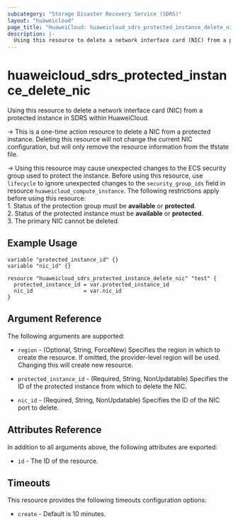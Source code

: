 ```yaml
---
subcategory: "Storage Disaster Recovery Service (SDRS)"
layout: "huaweicloud"
page_title: "HuaweiCloud: huaweicloud_sdrs_protected_instance_delete_nic"
description: |-
  Using this resource to delete a network interface card (NIC) from a protected instance in SDRS within HuaweiCloud.
---
```


# huaweicloud_sdrs_protected_instance_delete_nic

Using this resource to delete a network interface card (NIC) from a protected instance in SDRS within HuaweiCloud.

-> This is a one-time action resource to delete a NIC from a protected instance. Deleting this resource will
not change the current NIC configuration, but will only remove the resource information from the tfstate file.

-> Using this resource may cause unexpected changes to the ECS security group used to protect the instance.
Before using this resource, use `lifecycle` to ignore unexpected changes to the `security_group_ids` field in
resource `huaweicloud_compute_instance`. The following restrictions apply before using this resource:
<br/>1. Status of the protection group must be **available** or **protected**.
<br/>2. Status of the protected instance must be **available** or **protected**.
<br/>3. The primary NIC cannot be deleted.

## Example Usage

```hcl
variable "protected_instance_id" {}
variable "nic_id" {}

resource "huaweicloud_sdrs_protected_instance_delete_nic" "test" {
  protected_instance_id = var.protected_instance_id
  nic_id                = var.nic_id
}
```

## Argument Reference

The following arguments are supported:

* `region` - (Optional, String, ForceNew) Specifies the region in which to create the resource.
  If omitted, the provider-level region will be used. Changing this will create new resource.

* `protected_instance_id` - (Required, String, NonUpdatable) Specifies the ID of the protected instance from which to
  delete the NIC.

* `nic_id` - (Required, String, NonUpdatable) Specifies the ID of the NIC port to delete.

## Attributes Reference

In addition to all arguments above, the following attributes are exported:

* `id` - The ID of the resource.

## Timeouts

This resource provides the following timeouts configuration options:

* `create` - Default is 10 minutes.
